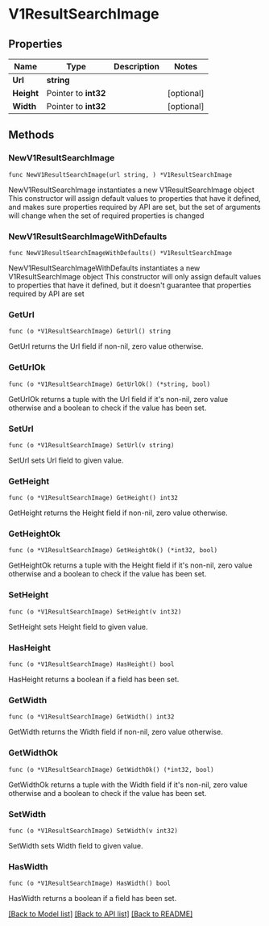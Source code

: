 # V1ResultSearchImage

## Properties

Name | Type | Description | Notes
------------ | ------------- | ------------- | -------------
**Url** | **string** |  | 
**Height** | Pointer to **int32** |  | [optional] 
**Width** | Pointer to **int32** |  | [optional] 

## Methods

### NewV1ResultSearchImage

`func NewV1ResultSearchImage(url string, ) *V1ResultSearchImage`

NewV1ResultSearchImage instantiates a new V1ResultSearchImage object
This constructor will assign default values to properties that have it defined,
and makes sure properties required by API are set, but the set of arguments
will change when the set of required properties is changed

### NewV1ResultSearchImageWithDefaults

`func NewV1ResultSearchImageWithDefaults() *V1ResultSearchImage`

NewV1ResultSearchImageWithDefaults instantiates a new V1ResultSearchImage object
This constructor will only assign default values to properties that have it defined,
but it doesn't guarantee that properties required by API are set

### GetUrl

`func (o *V1ResultSearchImage) GetUrl() string`

GetUrl returns the Url field if non-nil, zero value otherwise.

### GetUrlOk

`func (o *V1ResultSearchImage) GetUrlOk() (*string, bool)`

GetUrlOk returns a tuple with the Url field if it's non-nil, zero value otherwise
and a boolean to check if the value has been set.

### SetUrl

`func (o *V1ResultSearchImage) SetUrl(v string)`

SetUrl sets Url field to given value.


### GetHeight

`func (o *V1ResultSearchImage) GetHeight() int32`

GetHeight returns the Height field if non-nil, zero value otherwise.

### GetHeightOk

`func (o *V1ResultSearchImage) GetHeightOk() (*int32, bool)`

GetHeightOk returns a tuple with the Height field if it's non-nil, zero value otherwise
and a boolean to check if the value has been set.

### SetHeight

`func (o *V1ResultSearchImage) SetHeight(v int32)`

SetHeight sets Height field to given value.

### HasHeight

`func (o *V1ResultSearchImage) HasHeight() bool`

HasHeight returns a boolean if a field has been set.

### GetWidth

`func (o *V1ResultSearchImage) GetWidth() int32`

GetWidth returns the Width field if non-nil, zero value otherwise.

### GetWidthOk

`func (o *V1ResultSearchImage) GetWidthOk() (*int32, bool)`

GetWidthOk returns a tuple with the Width field if it's non-nil, zero value otherwise
and a boolean to check if the value has been set.

### SetWidth

`func (o *V1ResultSearchImage) SetWidth(v int32)`

SetWidth sets Width field to given value.

### HasWidth

`func (o *V1ResultSearchImage) HasWidth() bool`

HasWidth returns a boolean if a field has been set.


[[Back to Model list]](../README.md#documentation-for-models) [[Back to API list]](../README.md#documentation-for-api-endpoints) [[Back to README]](../README.md)


